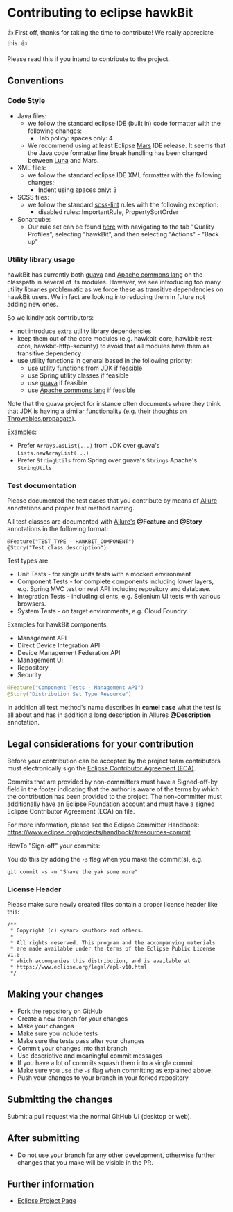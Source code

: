 # Contributing to eclipse hawkBit

:+1: First off, thanks for taking the time to contribute! We really appreciate this. :+1:

Please read this if you intend to contribute to the project.

## Conventions

### Code Style

* Java files:
  * we follow the standard eclipse IDE (built in) code formatter with the following changes:
    * Tab policy: spaces only: 4
  * We recommend using at least Eclipse [Mars](https://www.eclipse.org/mars/) IDE release. It seems that the Java code formatter line break handling has been changed between [Luna](https://www.eclipse.org/luna/) and Mars.
* XML files:
  * we follow the standard eclipse IDE XML formatter with the following changes:
    * Indent using spaces only: 3
* SCSS files:
  * we follow the standard [scss-lint](https://github.com/brigade/scss-lint/) rules with the following exception:
    * disabled rules: ImportantRule, PropertySortOrder
* Sonarqube:
  * Our rule set can be found [here](https://sonar.ops.bosch-iot-rollouts.com/projects) with navigating to the tab "Quality Profiles", selecting "hawkBit", and then selecting "Actions" - "Back up"

### Utility library usage

hawkBit has currently both [guava](https://github.com/google/guava) and [Apache commons lang](https://commons.apache.org/proper/commons-lang/) on the classpath in several of its modules. However, we see introducing too many utility libraries problematic as we force these as transitive dependencies on hawkBit users. We in fact are looking into reducing them in future not adding new ones.

So we kindly ask contributors:

* not introduce extra utility library dependencies
* keep them out of the core modules (e.g. hawkbit-core, hawkbit-rest-core, hawkbit-http-security) to avoid that all modules have them as transitive dependency
* use utility functions in general based in the following priority:
  * use utility functions from JDK if feasible
  * use Spring utility classes if feasible
  * use [guava](https://github.com/google/guava) if feasible
  * use [Apache commons lang](https://commons.apache.org/proper/commons-lang/) if feasible

Note that the guava project for instance often documents where they think that JDK is having a similar functionality (e.g. their thoughts on  [Throwables.propagate](https://github.com/google/guava/wiki/Why-we-deprecated-Throwables.propagate)).

Examples:

* Prefer `Arrays.asList(...)` from JDK over guava's `Lists.newArrayList(...)`
* Prefer `StringUtils` from Spring over guava's `Strings` Apache's `StringUtils`

### Test documentation

Please documented the test cases that you contribute by means of [Allure](https://docs.qameta.io/allure/) annotations and proper test method naming.

All test classes are documented with [Allure's](https://docs.qameta.io/allure/#_behaviours_mapping) **@Feature** and **@Story** annotations in the following format:
```
@Feature("TEST_TYPE - HAWKBIT_COMPONENT")
@Story("Test class description")
```

Test types are:

* Unit Tests - for single units tests with a mocked environment
* Component Tests - for complete components including lower layers, e.g. Spring MVC test on rest API including repository and database.
* Integration Tests - including clients, e.g. Selenium UI tests with various browsers.
* System Tests - on target environments, e.g. Cloud Foundry.

Examples for hawkBit components:

* Management API
* Direct Device Integration API
* Device Management Federation API
* Management UI
* Repository
* Security

```java
@Feature("Component Tests - Management API")
@Story("Distribution Set Type Resource")
```

In addition all test method's name describes in **camel case** what the test is all about and has in addition a long description in Allures **@Description** annotation.

## Legal considerations for your contribution

Before your contribution can be accepted by the project team contributors must
electronically sign the [Eclipse Contributor Agreement (ECA)](http://www.eclipse.org/legal/ECA.php).

Commits that are provided by non-committers must have a Signed-off-by field in
the footer indicating that the author is aware of the terms by which the
contribution has been provided to the project. The non-committer must
additionally have an Eclipse Foundation account and must have a signed Eclipse
Contributor Agreement (ECA) on file.

For more information, please see the Eclipse Committer Handbook:
https://www.eclipse.org/projects/handbook/#resources-commit

HowTo "Sign-off" your commits:

You do this by adding the `-s` flag when you make the commit(s), e.g.

    git commit -s -m "Shave the yak some more"

### License Header

Please make sure newly created files contain a proper license header like this:

```
/**
 * Copyright (c) <year> <author> and others.
 *
 * All rights reserved. This program and the accompanying materials
 * are made available under the terms of the Eclipse Public License v1.0
 * which accompanies this distribution, and is available at
 * https://www.eclipse.org/legal/epl-v10.html
 */
```

## Making your changes

* Fork the repository on GitHub
* Create a new branch for your changes
* Make your changes
* Make sure you include tests
* Make sure the tests pass after your changes
* Commit your changes into that branch
* Use descriptive and meaningful commit messages
* If you have a lot of commits squash them into a single commit
* Make sure you use the `-s` flag when committing as explained above.
* Push your changes to your branch in your forked repository

## Submitting the changes

Submit a pull request via the normal GitHub UI (desktop or web).

## After submitting

* Do not use your branch for any other development, otherwise further changes that you make will be visible in the PR.

## Further information

* [Eclipse Project Page](http://projects.eclipse.org/projects/iot.hawkbit)
